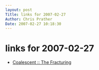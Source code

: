```yaml
---
layout: post
Title: links for 2007-02-27  
Author: Chris Prather
Date: 2007-02-27 10:18:30
---
```


# links for 2007-02-27
<ul class="delicious">
	<li>
		<div class="delicious-link"><a href="http://coalescent.livejournal.com/115212.html">Coalescent :: The Fracturing</a></div>
	</li>
</ul>

